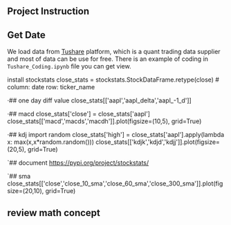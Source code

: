 ## Project Instruction

## Get Date
We load data from [Tushare](https://tushare.pro/) platform, which is a quant trading data supplier and most of data can be use for free.
There is an example of coding in `Tushare_Coding.ipynb` file you can get view.

install stockstats
close_stats = stockstats.StockDataFrame.retype(close) # column: date row: ticker_name

·## one day diff value
close_stats[['aapl','aapl_delta','aapl_-1_d']]

·## macd
close_stats['close'] = close_stats['aapl']
close_stats[['macd','macds','macdh']].plot(figsize=(10,5), grid=True)

·## kdj
import random
close_stats['high'] = close_stats['aapl'].apply(lambda x: max(x,x*random.random()))
close_stats[['kdjk','kdjd','kdjj']].plot(figsize=(20,5), grid=True)

`## document https://pypi.org/project/stockstats/

`## sma
close_stats[['close','close_10_sma','close_60_sma','close_300_sma']].plot(figsize=(20,10), grid=True)

## review math concept
